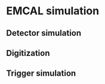 <!-- doxy
\page refEMCALsimulation EMCAL simulation module
/doxy -->

# EMCAL simulation

## Detector simulation

## Digitization

## Trigger simulation